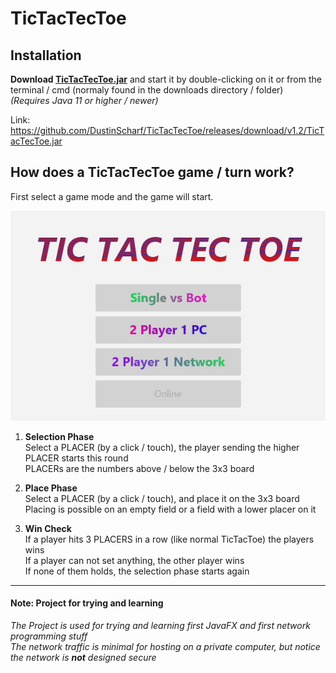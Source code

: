 # TicTacTecToe

## Installation
**Download [**TicTacTecToe**.jar](https://github.com/DustinScharf/TicTacTecToe/releases/download/v1.2/TicTacTecToe.jar "Click here to download TicTacTecToe")** and start it by double-clicking on it or from the terminal / cmd (normaly found in the downloads directory / folder)  
_(Requires Java 11 or higher / newer)_  

Link: https://github.com/DustinScharf/TicTacTecToe/releases/download/v1.2/TicTacTecToe.jar <br>

## How does a TicTacTecToe game / turn work?
First select a game mode and the game will start.

![This is a demo GIF, alternatively read the tutorial below](gameDemo.gif "An example game versus a bot")

1. **Selection Phase** <br>
Select a PLACER (by a click / touch), the player sending the higher PLACER starts this round<br>
PLACERs are the numbers above / below the 3x3 board

2. **Place Phase** <br>
Select a PLACER (by a click / touch), and place it on the 3x3 board<br>
Placing is possible on an empty field or a field with a lower placer on it

3. **Win Check** <br>
If a player hits 3 PLACERS in a row (like normal TicTacToe) the players wins <br>
If a player can not set anything, the other player wins <br>
If none of them holds, the selection phase starts again

<hr>

#### Note: Project for trying and learning
_The Project is used for trying and learning first JavaFX and first network programming stuff  
The network traffic is minimal for hosting on a private computer,
but notice the network is **not** designed secure_

